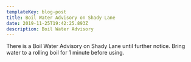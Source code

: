 ```yaml
---
templateKey: blog-post
title: Boil Water Advisory on Shady Lane
date: 2019-11-25T19:42:25.893Z
description: Boil Water Advisory
---
```

There is a Boil Water Advisory on Shady Lane until further notice.  Bring water to a rolling boil for 1 minute before using.
